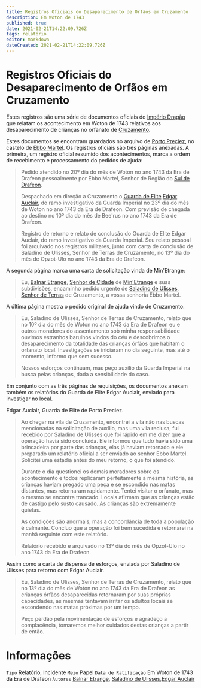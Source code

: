 ```yaml
---
title: Registros Oficiais do Desaparecimento de Orfãos em Cruzamento
description: Em Woton de 1743
published: true
date: 2021-02-21T14:22:09.726Z
tags: relatório
editor: markdown
dateCreated: 2021-02-21T14:22:09.726Z
---
```


# Registros Oficiais do Desaparecimento de Orfãos em Cruzamento
Estes registros são uma série de documentos oficiais do [Império Dragão](/faccoes/nacoes/imperio-dragao) que relatam os acontecimento em Woton de 1743 relativos aos desaparecimento de crianças no orfanato de [Cruzamento](/lugares/plano-material/drafeon/sul-de-drafeon/cruzamento).

Estes documentos se encontram guardados no arquivo de [Porto Preciez](/lugares/plano-material/drafeon/sul-de-drafeon/porto-preciez), no castelo de [Ebbo Martel](). Os registros oficiais são três páginas anexadas. A primeira, um registro oficial resumido dos acontecimentos, marca a ordem de recebimento e processamento do pedidos de ajuda:

> Pedido atendido no 20º dia do mês de Woton no ano 1743 da Era de Drafeon pessoalmente por Ebbo Martel, Senhor de Região do [Sul de Drafeon](/lugares/plano-material/drafeon/sul-de-drafeon).
> 
> Despachado em direção a Cruzamento o [Guarda de Elite](/faccoes/nacoes/guarda-imperial) [Edgar Auclair](/individuos/edgar-auclair), do ramo investigativo da Guarda Imperial no 23º dia do mês de Woton no ano 1743 da Era de Drafeon. Com previsão de chegada ao destino no 10º dia do mês de Bee'rus no ano 1743 da Era de Drafeon.
> 
> Registro de retorno e relato de conclusão do Guarda de Elite Edgar Auclair, do ramo investigativo da Guarda Imperial. Seu relato pessoal foi arquivado nos registros militares, junto com carta de conclusão de Saladino de Ulisses, Senhor de Terras de Cruzamento, no 13º dia do mês de Opzot-Ulo no ano 1743 da Era de Drafeon.

A segunda página marca uma carta de solicitação vinda de Min'Etrange:

> Eu, [Balnar Etrange](/individuos/balnar-etrange), [Senhor de Cidade](/rankings-e-titulos/senhor-de-cidade) de [Min'Etrange](/lugares/plano-material/drafeon/sul-de-drafeon/minetrange) e suas subdivisões, encaminho pedido urgente de [Saladino de Ulisses](/individuos/saladino-de-ulisses), [Senhor de Terras](/rankings-e-titulos/senhor-de-terras) de Cruzamento, a vossa senhoria Ebbo Martel.

A última página mostra o pedido original de ajuda vindo de Cruzamento:

> Eu, Saladino de Ulisses, Senhor de Terras de Cruzamento, relato que no 10º dia do mês de Woton no ano 1743 da Era de Drafeon eu e outros moradores do assentamento sob minha responsabilidade ouvimos estranhos barulhos vindos do céu e descobrimos o desaparecimento da totalidade das crianças órfãos que habitam o orfanato local. Investigações se iniciaram no dia seguinte, mas até o momento, informo que sem sucesso.
> 
> Nossos esforços continuam, mas peço auxílio da Guarda Imperial na busca pelas crianças, dada a sensibilidade do caso.

Em conjunto com as três páginas de requisições, os documentos anexam também os relatórios do Guarda de Elite Edgar Auclair, enviado para investigar no local.

Edgar Auclair, Guarda de Elite de Porto Preciez.

> Ao chegar na vila de Cruzamento, encontrei a vila não nas buscas mencionadas na solicitação de auxílio, mas uma vila reclusa, fui recebido por Saladino de Ulisses que foi rápido em me dizer que a operação havia sido concluída. Ele informou que tudo havia sido uma brincadeira por parte das crianças, elas já haviam retornado e ele preparado um relatório oficial a ser enviado ao senhor Ebbo Martel. Solicitei uma estadia antes do meu retorno, o que foi atendido.
> 
> Durante o dia questionei os demais moradores sobre os acontecimento e todos replicaram perfeitamente a mesma história, as crianças haviam pregado uma peça e se escondido nas matas distantes, mas retornaram rapidamente. Tentei visitar o orfanato, mas o mesmo se encontra trancado. Locais afirmam que as crianças estão de castigo pelo susto causado. As crianças são extremamente quietas.
> 
> As condições são anormais, mas a concordância de toda a população é calmante.  Concluo que a operação foi bem sucedida e retornarei na manhã seguinte com este relatório.
> 
> Relatório recebido e arquivado no 13º dia do mês de Opzot-Ulo no ano 1743 da Era de Drafeon.

Assim como a carta de dispensa de esforços, enviada por Saladino de Ulisses para retorno com Edgar Auclair.

> Eu, Saladino de Ulisses, Senhor de Terras de Cruzamento, relato que no 13º dia do mês de Woton no ano 1743 da Era de Drafeon as crianças órfãos desaparecidas retornaram por suas próprias capacidades, as mesmas tentavam irritar os adultos locais se escondendo nas matas próximas por um tempo.
> 
> Peço perdão pela movimentação de esforços e agradeço a complacência, tomaremos melhor cuidados destas crianças a partir de então.

# Informações
`Tipo` Relatório, Incidente
`Meio` Papel 
`Data de Ratificação` Em Woton de 1743 da Era de Drafeon 
`Autores` [Balnar Etrange](/individuos/balnar-etrange), [Saladino de Ulisses](/individuos/saladino-de-ulisses),[Edgar Auclair](/individuos/edgar-auclair)

